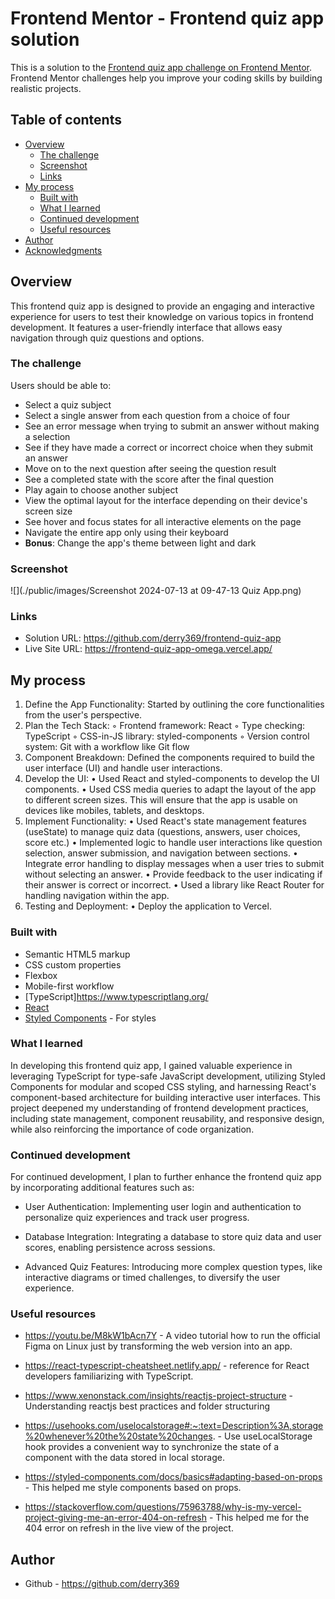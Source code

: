 # Frontend Mentor - Frontend quiz app solution

This is a solution to the [Frontend quiz app challenge on Frontend Mentor](https://www.frontendmentor.io/challenges/frontend-quiz-app-BE7xkzXQnU). Frontend Mentor challenges help you improve your coding skills by building realistic projects. 

## Table of contents

- [Overview](#overview)
  - [The challenge](#the-challenge)
  - [Screenshot](#screenshot)
  - [Links](#links)
- [My process](#my-process)
  - [Built with](#built-with)
  - [What I learned](#what-i-learned)
  - [Continued development](#continued-development)
  - [Useful resources](#useful-resources)
- [Author](#author)
- [Acknowledgments](#acknowledgments)


## Overview
This frontend quiz app is designed to provide an engaging and interactive experience for users to test their knowledge on various topics in frontend development. It features a user-friendly interface that allows easy navigation through quiz questions and options. 

### The challenge

Users should be able to:

- Select a quiz subject
- Select a single answer from each question from a choice of four
- See an error message when trying to submit an answer without making a selection
- See if they have made a correct or incorrect choice when they submit an answer
- Move on to the next question after seeing the question result
- See a completed state with the score after the final question
- Play again to choose another subject
- View the optimal layout for the interface depending on their device's screen size
- See hover and focus states for all interactive elements on the page
- Navigate the entire app only using their keyboard
- **Bonus**: Change the app's theme between light and dark

### Screenshot

![](./public/images/Screenshot 2024-07-13 at 09-47-13 Quiz App.png)

### Links

- Solution URL: https://github.com/derry369/frontend-quiz-app
- Live Site URL: https://frontend-quiz-app-omega.vercel.app/

## My process

1. Define the App Functionality: Started by outlining the core functionalities from the user's perspective.
2. Plan the Tech Stack:
        ◦ Frontend framework: React
        ◦ Type checking: TypeScript
        ◦ CSS-in-JS library: styled-components
        ◦ Version control system: Git with a workflow like Git flow
3. Component Breakdown: Defined the components required to build the user interface (UI) and handle user interactions. 
4. Develop the UI:
    • Used React and styled-components to develop the UI components.
    • Used CSS media queries to adapt the layout of the app to different screen sizes. This will ensure that the app is usable on devices like mobiles, tablets, and desktops.
5. Implement Functionality:
    • Used React's state management features (useState) to manage quiz data (questions, answers, user choices, score etc.)
    • Implemented logic to handle user interactions like question selection, answer submission, and navigation between sections.
    • Integrate error handling to display messages when a user tries to submit without selecting an answer.
    • Provide feedback to the user indicating if their answer is correct or incorrect.
    • Used a library like React Router for handling navigation within the app.
6. Testing and Deployment:
    • Deploy the application to Vercel.

### Built with

- Semantic HTML5 markup
- CSS custom properties
- Flexbox
- Mobile-first workflow
- [TypeScript]https://www.typescriptlang.org/
- [React](https://reactjs.org/)
- [Styled Components](https://styled-components.com/) - For styles


### What I learned

In developing this frontend quiz app, I gained valuable experience in leveraging TypeScript for type-safe JavaScript development, utilizing Styled Components for modular and scoped CSS styling, and harnessing React's component-based architecture for building interactive user interfaces. This project deepened my understanding of frontend development practices, including state management, component reusability, and responsive design, while also reinforcing the importance of code organization.


### Continued development

For continued development, I plan to further enhance the frontend quiz app by incorporating additional features such as:

- User Authentication: Implementing user login and authentication to personalize quiz experiences and track user progress.

- Database Integration: Integrating a database to store quiz data and user scores, enabling persistence across sessions.

- Advanced Quiz Features: Introducing more complex question types, like interactive diagrams or timed challenges, to diversify the user experience.



### Useful resources

- https://youtu.be/M8kW1bAcn7Y - A video tutorial how to run the official Figma on Linux just by transforming the web version into an app.

- https://react-typescript-cheatsheet.netlify.app/ - reference for React developers familiarizing with TypeScript.

- https://www.xenonstack.com/insights/reactjs-project-structure - Understanding reactjs best practices and folder structuring

- https://usehooks.com/uselocalstorage#:~:text=Description%3A,storage%20whenever%20the%20state%20changes. - Use useLocalStorage hook provides a convenient way to synchronize the state of a component with the data stored in local storage.

- https://styled-components.com/docs/basics#adapting-based-on-props - This helped me style components based on props.

- https://stackoverflow.com/questions/75963788/why-is-my-vercel-project-giving-me-an-error-404-on-refresh - This helped me for the 404 error on refresh in the live view of the project.


## Author

- Github - https://github.com/derry369 